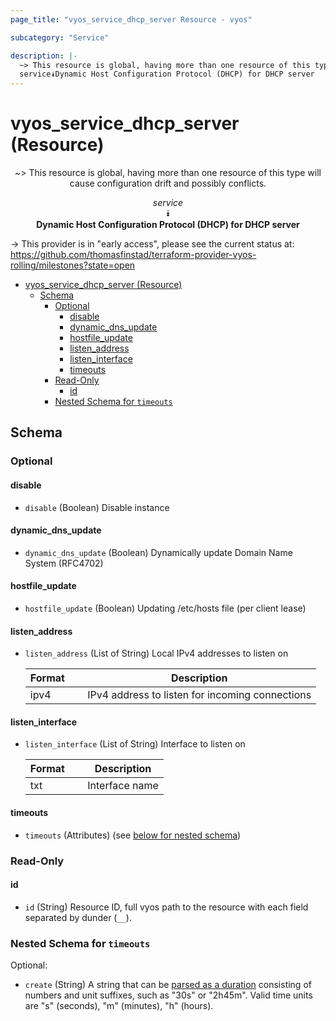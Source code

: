 ```yaml
---
page_title: "vyos_service_dhcp_server Resource - vyos"

subcategory: "Service"

description: |-
  ~> This resource is global, having more than one resource of this type will cause configuration drift and possibly conflicts.
  service⯯Dynamic Host Configuration Protocol (DHCP) for DHCP server
---
```


# vyos_service_dhcp_server (Resource)
<center>

~> This resource is global, having more than one resource of this type will cause configuration drift and possibly conflicts.

*service*  
⯯  
**Dynamic Host Configuration Protocol (DHCP) for DHCP server**


</center>

-> This provider is in "early access", please see the current status at: https://github.com/thomasfinstad/terraform-provider-vyos-rolling/milestones?state=open

<!--TOC-->

- [vyos_service_dhcp_server (Resource)](#vyos_service_dhcp_server-resource)
  - [Schema](#schema)
    - [Optional](#optional)
      - [disable](#disable)
      - [dynamic_dns_update](#dynamic_dns_update)
      - [hostfile_update](#hostfile_update)
      - [listen_address](#listen_address)
      - [listen_interface](#listen_interface)
      - [timeouts](#timeouts)
    - [Read-Only](#read-only)
      - [id](#id)
    - [Nested Schema for `timeouts`](#nested-schema-for-timeouts)

<!--TOC-->

<!-- schema generated by tfplugindocs -->
## Schema

### Optional

#### disable
- `disable` (Boolean) Disable instance
#### dynamic_dns_update
- `dynamic_dns_update` (Boolean) Dynamically update Domain Name System (RFC4702)
#### hostfile_update
- `hostfile_update` (Boolean) Updating /etc/hosts file (per client lease)
#### listen_address
- `listen_address` (List of String) Local IPv4 addresses to listen on

    |  Format  &emsp;|  Description                                      |
    |----------|---------------------------------------------------|
    |  ipv4    &emsp;|  IPv4 address to listen for incoming connections  |
#### listen_interface
- `listen_interface` (List of String) Interface to listen on

    |  Format  &emsp;|  Description     |
    |----------|------------------|
    |  txt     &emsp;|  Interface name  |
#### timeouts
- `timeouts` (Attributes) (see [below for nested schema](#nestedatt--timeouts))

### Read-Only

#### id
- `id` (String) Resource ID, full vyos path to the resource with each field separated by dunder (`__`).

<a id="nestedatt--timeouts"></a>
### Nested Schema for `timeouts`

Optional:

- `create` (String) A string that can be [parsed as a duration](https://pkg.go.dev/time#ParseDuration) consisting of numbers and unit suffixes, such as &#34;30s&#34; or &#34;2h45m&#34;. Valid time units are &#34;s&#34; (seconds), &#34;m&#34; (minutes), &#34;h&#34; (hours).
